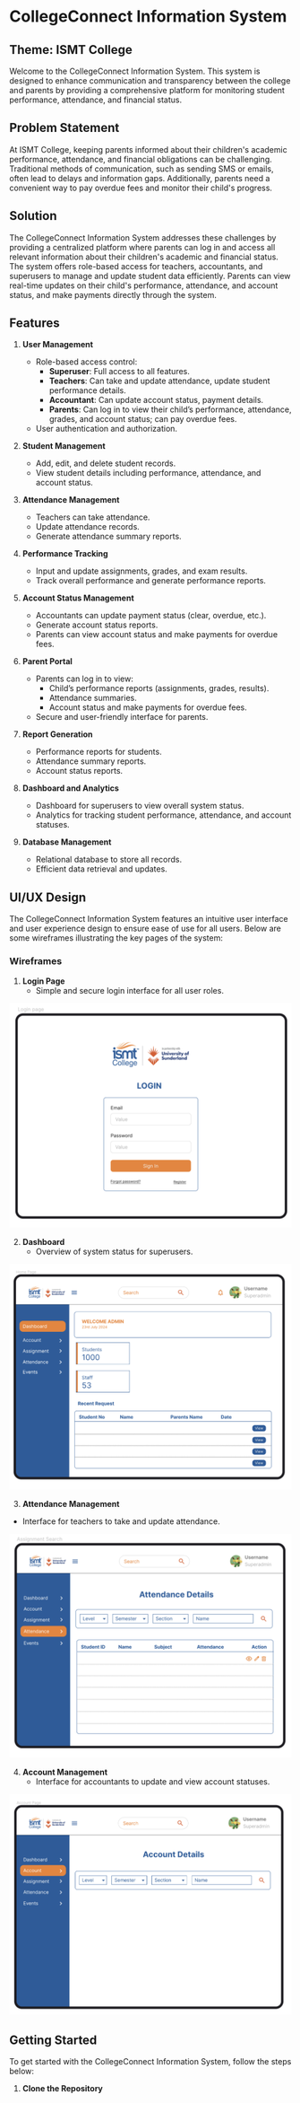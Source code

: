 # CollegeConnect Information System

## Theme: ISMT College

Welcome to the CollegeConnect Information System. This system is designed to enhance communication and transparency between the college and parents by providing a comprehensive platform for monitoring student performance, attendance, and financial status.

## Problem Statement

At ISMT College, keeping parents informed about their children's academic performance, attendance, and financial obligations can be challenging. Traditional methods of communication, such as sending SMS or emails, often lead to delays and information gaps. Additionally, parents need a convenient way to pay overdue fees and monitor their child's progress.

## Solution

The CollegeConnect Information System addresses these challenges by providing a centralized platform where parents can log in and access all relevant information about their children's academic and financial status. The system offers role-based access for teachers, accountants, and superusers to manage and update student data efficiently. Parents can view real-time updates on their child's performance, attendance, and account status, and make payments directly through the system.

## Features

1. **User Management**

   - Role-based access control:
     - **Superuser**: Full access to all features.
     - **Teachers**: Can take and update attendance, update student performance details.
     - **Accountant**: Can update account status, payment details.
     - **Parents**: Can log in to view their child’s performance, attendance, grades, and account status; can pay overdue fees.
   - User authentication and authorization.

2. **Student Management**

   - Add, edit, and delete student records.
   - View student details including performance, attendance, and account status.

3. **Attendance Management**

   - Teachers can take attendance.
   - Update attendance records.
   - Generate attendance summary reports.

4. **Performance Tracking**

   - Input and update assignments, grades, and exam results.
   - Track overall performance and generate performance reports.

5. **Account Status Management**

   - Accountants can update payment status (clear, overdue, etc.).
   - Generate account status reports.
   - Parents can view account status and make payments for overdue fees.

6. **Parent Portal**

   - Parents can log in to view:
     - Child’s performance reports (assignments, grades, results).
     - Attendance summaries.
     - Account status and make payments for overdue fees.
   - Secure and user-friendly interface for parents.

7. **Report Generation**

   - Performance reports for students.
   - Attendance summary reports.
   - Account status reports.

8. **Dashboard and Analytics**

   - Dashboard for superusers to view overall system status.
   - Analytics for tracking student performance, attendance, and account statuses.

9. **Database Management**

   - Relational database to store all records.
   - Efficient data retrieval and updates.

## UI/UX Design

The CollegeConnect Information System features an intuitive user interface and user experience design to ensure ease of use for all users. Below are some wireframes illustrating the key pages of the system:

### Wireframes

1. **Login Page**
   - Simple and secure login interface for all user roles.

![Login Page Wireframe](Assets/login.png)

2. **Dashboard**
   - Overview of system status for superusers.

![Dashboard Wireframe](Assets/dashboard.png)

<!-- 3. **Parent Portal**
   - Comprehensive view of child’s performance, attendance, and account status. -->

<!-- ![Parent Portal Wireframe](assets/parent_portal_wireframe.png) -->

3.  **Attendance Management**

- Interface for teachers to take and update attendance.

![Attendance Management Wireframe](Assets/attendance.png)

<!-- 5. **Performance Tracking**
   - Interface for updating and viewing student performance.

![Performance Tracking Wireframe](path/to/performance_tracking_wireframe.png) -->

4. **Account Management**
   - Interface for accountants to update and view account statuses.

![Account Management Wireframe](Assets/account_details.png)

## Getting Started

To get started with the CollegeConnect Information System, follow the steps below:

1. **Clone the Repository**
